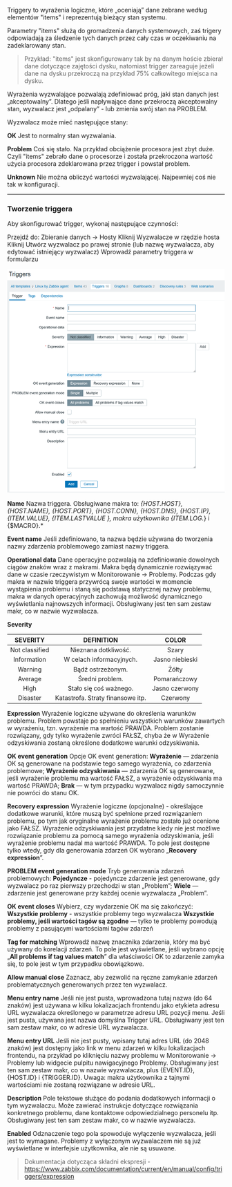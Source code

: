 Triggery to wyrażenia logiczne, które „oceniają” dane zebrane według elementów "items" i reprezentują bieżący stan systemu.

Parametry "items" służą do gromadzenia danych systemowych, zaś trigery odpowiadają za śledzenie tych danych przez cały czas w oczekiwaniu na zadeklarowany stan. 

> Przykład: "items" jest skonfigurowany tak by na danym hoście zbierał dane dotyczące zajętości dysku, natomiast trigger zareaguje jeżeli dane na dysku przekroczą na przykład 75% całkowitego miejsca na dysku.

Wyrażenia wyzwalające pozwalają zdefiniować próg, jaki stan danych jest „akceptowalny”. Dlatego jeśli napływające dane przekroczą akceptowalny stan, wyzwalacz jest „odpalany” - lub zmienia swój stan na PROBLEM.

Wyzwalacz może mieć następujące stany:

**OK**
  Jest to normalny stan wyzwalania.

**Problem**
  Coś się stało. Na przykład obciążenie procesora jest zbyt duże. Czyli "items" zebrało dane o procesorze i została przekroczona wartość użycia procesora zdeklarowana przez trigger i powstał problem. 

**Unknown**
  Nie można obliczyć wartości wyzwalającej. Najpewniej coś nie tak w konfiguracji.
___
### Tworzenie triggera

Aby skonfigurować trigger, wykonaj następujące czynności:

Przejdź do: Zbieranie danych → Hosty
Kliknij Wyzwalacze w rzędzie hosta
Kliknij Utwórz wyzwalacz po prawej stronie (lub nazwę wyzwalacza, aby edytować istniejący wyzwalacz)
Wprowadź parametry triggera w formularzu

![Zabbix](/grafiki/trigger_1.png)

**Name**
  Nazwa triggera.
  Obsługiwane makra to: *{HOST.HOST}, {HOST.NAME}, {HOST.PORT}, {HOST.CONN}, {HOST.DNS}, {HOST.IP}, {ITEM.VALUE}, {ITEM.LASTVALUE }, makra użytkownika {ITEM.LOG.*} i {$MACRO}.*

**Event name**
  Jeśli zdefiniowano, ta nazwa będzie używana do tworzenia nazwy zdarzenia problemowego zamiast nazwy triggera.

**Operational data**
  Dane operacyjne pozwalają na zdefiniowanie dowolnych ciągów znaków wraz z makrami. Makra będą dynamicznie rozwiązywać dane w czasie rzeczywistym w Monitorowanie → Problemy. Podczas gdy makra w nazwie triggera przywrócą swoje wartości w momencie wystąpienia problemu i staną się podstawą statycznej nazwy problemu, makra w danych operacyjnych zachowują możliwość dynamicznego wyświetlania najnowszych informacji.
  Obsługiwany jest ten sam zestaw makr, co w nazwie wyzwalacza.

**Severity**

 |    SEVERITY    |             DEFINITION            |      COLOR      |
|:--------------:|:---------------------------------:|:---------------:|
| Not classified | Nieznana dotkliwość.              | Szary           |
| Information    | W celach informacyjnych.          | Jasno niebieski |
| Warning        | Bądź ostrzeżonym.                 | Żółty           |
| Average        | Średni problem.                   | Pomarańczowy    |
| High           | Stało się coś ważnego.            | Jasno czerwony  |
| Disaster       | Katastrofa. Straty finansowe itp. | Czerwony        |

**Expression**
  Wyrażenie logiczne używane do określenia warunków problemu.
  Problem powstaje po spełnieniu wszystkich warunków zawartych w wyrażeniu, tzn. wyrażenie ma wartość PRAWDA. Problem zostanie rozwiązany, gdy tylko wyrażenie zwróci FAŁSZ, chyba że w Wyrażenie odzyskiwania zostaną określone dodatkowe warunki odzyskiwania.

**OK event generation**
  Opcje OK event generation:
  **Wyrażenie** — zdarzenia OK są generowane na podstawie tego samego wyrażenia, co zdarzenia problemowe;
  **Wyrażenie odzyskiwania** — zdarzenia OK są generowane, jeśli wyrażenie problemu ma wartość FAŁSZ, a wyrażenie odzyskiwania ma wartość PRAWDA;
  **Brak** — w tym przypadku wyzwalacz nigdy samoczynnie nie powróci do stanu OK.

**Recovery expression**
  Wyrażenie logiczne (opcjonalne) - określające dodatkowe warunki, które muszą być spełnione przed rozwiązaniem problemu, po tym jak oryginalne wyrażenie problemu zostało już ocenione jako FAŁSZ.
  Wyrażenie odzyskiwania jest przydatne kiedy nie jest możliwe rozwiązanie problemu za pomocą samego wyrażenia odzyskiwania, jeśli wyrażenie problemu nadal ma wartość PRAWDA.
  To pole jest dostępne tylko wtedy, gdy dla generowania zdarzeń OK wybrano „**Recovery expression**”.

**PROBLEM event generation mode**
  Tryb generowania zdarzeń problemowych:
 **Pojedyncze** - pojedyncze zdarzenie jest generowane, gdy wyzwalacz po raz pierwszy przechodzi w stan „Problem”;
 **Wiele** — zdarzenie jest generowane przy każdej ocenie wyzwalacza „Problem”.

**OK event closes**
  Wybierz, czy wydarzenie OK ma się zakończyć:
  **Wszystkie problemy** - wszystkie problemy tego wyzwalacza
  **Wszystkie problemy, jeśli wartości tagów są zgodne** — tylko te problemy powodują problemy z pasującymi wartościami tagów zdarzeń

**Tag for matching**
  Wprowadź nazwę znacznika zdarzenia, który ma być używany do korelacji zdarzeń.
  To pole jest wyświetlane, jeśli wybrano opcję „**All problems if tag values match**” dla właściwości OK to zdarzenie zamyka się, to pole jest w tym przypadku obowiązkowe.

**Allow manual close**
  Zaznacz, aby zezwolić na ręczne zamykanie zdarzeń problematycznych generowanych przez ten wyzwalacz. 

**Menu entry name**
  Jeśli nie jest pusta, wprowadzona tutaj nazwa (do 64 znaków) jest używana w kilku lokalizacjach frontendu jako etykieta adresu URL wyzwalacza określonego w parametrze adresu URL pozycji menu. Jeśli jest pusta, używana jest nazwa domyślna Trigger URL.
  Obsługiwany jest ten sam zestaw makr, co w adresie URL wyzwalacza.

**Menu entry URL**
  Jeśli nie jest pusty, wpisany tutaj adres URL (do 2048 znaków) jest dostępny jako link w menu zdarzeń w kilku lokalizacjach frontendu, na przykład po kliknięciu nazwy problemu w Monitorowanie → Problemy lub widgecie pulpitu nawigacyjnego Problemy.
  Obsługiwany jest ten sam zestaw makr, co w nazwie wyzwalacza, plus {EVENT.ID}, {HOST.ID} i {TRIGGER.ID}. 
  Uwaga: makra użytkownika z tajnymi wartościami nie zostaną rozwiązane w adresie URL.

**Description**
  Pole tekstowe służące do podania dodatkowych informacji o tym wyzwalaczu. Może zawierać instrukcje dotyczące rozwiązania konkretnego problemu, dane kontaktowe odpowiedzialnego personelu itp.
  Obsługiwany jest ten sam zestaw makr, co w nazwie wyzwalacza.

**Enabled**
Odznaczenie tego pola spowoduje wyłączenie wyzwalacza, jeśli jest to wymagane.
Problemy z wyłączonym wyzwalaczem nie są już wyświetlane w interfejsie użytkownika, ale nie są usuwane.

> Dokumentacja dotycząca składni ekspresji - https://www.zabbix.com/documentation/current/en/manual/config/triggers/expression


